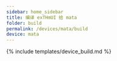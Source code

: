 ```yaml
---
sidebar: home_sidebar
title: 编译 exTHmUI 给 mata
folder: build
permalink: /devices/mata/build
device: mata
---
```

{% include templates/device_build.md %}
